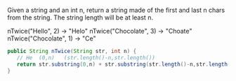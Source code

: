 Given a string and an int n, return a string made of the first and last n chars from the string. The string length will be at least n.

nTwice("Hello", 2) → "Helo"
nTwice("Chocolate", 3) → "Choate"
nTwice("Chocolate", 1) → "Ce"



```java
public String nTwice(String str, int n) {
   // He  (0,n)   (str.length()-n,str.length())
   return str.substring(0,n) + str.substring(str.length()-n,str.length());
}

```

